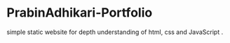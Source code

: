 # PrabinAdhikari-Portfolio
simple static website for depth understanding of html, css and JavaScript .
